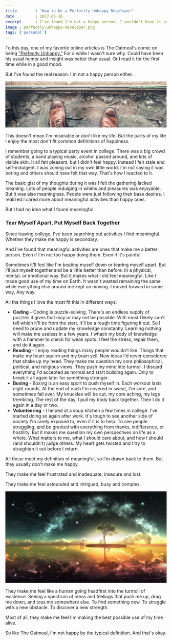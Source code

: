 ```yaml
---
title        : "How to be a Perfectly Unhappy Developer"
date         : 2017-05-16
excerpt      : I've found I'm not a happy person. I wouldn't have it any other way.
image : perfectly-unhappy-developer.png
tags: ['personal']
---
```


To this day, one of my favorite online articles is The Oatmeal's comic on being ["Perfectly Unhappy."](http://theoatmeal.com/comics/unhappy) For a while I wasn't sure why. Could have been his usual humor and insight was better than usual. Or I read it for the first time while in a good mood.

But I've found the real reason: I'm not a happy person either.

![Staring down at shattered glass.](/assets/images/posts/perfectly-unhappy-developer/glass.png)

This doesn't mean I'm miserable or don't like my life. But the parts of my life I enjoy the most don't fit common definitions of happiness.

I remember going to a typical party event in college. There was a big crowd of students, a band playing music, alcohol passed around, and lots of visible skin. It all felt pleasant, but I didn't feel happy. Instead I felt stale and self-indulgent. I was zoning out in my own little world. I'm not saying it was boring and others should have felt that way. That's how I reacted to it.

The basic gist of my thoughts during it was I felt the gathering lacked meaning. Lots of people indulging in whims and pleasures was enjoyable. But it was also meaningless. People were just following their base desires. I realized I cared more about meaningful activities than happy ones.

But I had no idea what I found meaningful.

### Tear Myself Apart, Put Myself Back Together

Since leaving college, I've been searching out activities I find meaningful. Whether they make me happy is secondary.

And I've found that meaningful activities are ones that make me a better person. Even if I'm not too happy doing them. Even if it's painful.

Sometimes it'll feel like I'm beating myself down or tearing myself apart. But I'll put myself together and be a little better than before. In a physical, mental, or emotional way. But it makes what I did feel meaningful. Like I made good use of my time on Earth. It wasn't wasted remaining the same while everything else around me kept on moving. I moved forward in some way. Any way.

All the things I love the most fit this in different ways:

* **Coding** - Coding is puzzle-solving. There's an endless supply of puzzles it gives that may or may not be possible. With most I likely can't tell which it'll be from the start. It'll be a rough time figuring it out. So I need to prune and update my knowledge constantly. Learning nothing will make me useless in a few years. I whack my body of knowledge with a hammer to check for weak spots. I feel the stress, repair them, and do it again.
* **Reading** - I enjoy reading things many people wouldn't like. Things that make my heart squirm and my brain yell. New ideas I'd never considered that shake up my head. They make me question my core philosophical, political, and religious views. They push my mind into turmoil. I discard everything I'd accepted as normal and start building again. Only to break it all again later for something stronger.
* **Boxing** - Boxing is an easy sport to push myself in. Each workout lasts eight rounds. At the end of each I'm covered in sweat, I'm sore, and sometimes fall over. My knuckles will be cut, my core aching, my legs trembling. The rest of the day, I pull my body back together. Then I do it again in a day or two.
* **Volunteering** - I helped at a soup kitchen a few times in college. I've started doing so again after work. It's tough to see another side of society I'm rarely exposed to, even if it is to help. To see people struggling, and be greeted with everything from thanks, indifference, or hostility. But it makes me question my own perspectives on life as a whole. What matters to me, what I should care about, and how I should (and shouldn't) judge others. My heart gets twisted and I try to straighten it out before I return.

All these meet my definition of meaningful, so I'm drawn back to them. But they usually don't make me happy.

They make me feel frustrated and inadequate, insecure and lost.

They make me feel astounded and intrigued, busy and complex.

![A surreal landscape view over an island.](/assets/images/posts/perfectly-unhappy-developer/space.jpg)

They make me feel like a human going headfirst into the turmoil of existence. Seeing a spectrum of ideas and feelings that push me up, drag me down, and toss me somewhere else. To find something new. To struggle with a new obstacle. To discover a new strength.

Most of all, they make me feel I'm making the best possible use of my time alive.

So like The Oatmeal, I'm not happy by the typical definition. And that's okay.

